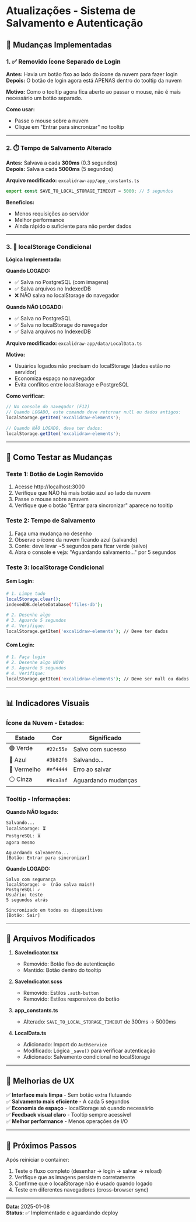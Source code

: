 # Atualizações - Sistema de Salvamento e Autenticação

## 🎯 Mudanças Implementadas

### 1. ✅ Removido Ícone Separado de Login
**Antes:** Havia um botão fixo ao lado do ícone da nuvem para fazer login  
**Depois:** O botão de login agora está APENAS dentro do tooltip da nuvem

**Motivo:** Como o tooltip agora fica aberto ao passar o mouse, não é mais necessário um botão separado.

**Como usar:**
- Passe o mouse sobre a nuvem
- Clique em "Entrar para sincronizar" no tooltip

---

### 2. ⏱️ Tempo de Salvamento Alterado
**Antes:** Salvava a cada **300ms** (0.3 segundos)  
**Depois:** Salva a cada **5000ms** (5 segundos)

**Arquivo modificado:** `excalidraw-app/app_constants.ts`
```typescript
export const SAVE_TO_LOCAL_STORAGE_TIMEOUT = 5000; // 5 segundos
```

**Benefícios:**
- Menos requisições ao servidor
- Melhor performance
- Ainda rápido o suficiente para não perder dados

---

### 3. 💾 localStorage Condicional
**Lógica Implementada:**

**Quando LOGADO:**
- ✅ Salva no PostgreSQL (com imagens)
- ✅ Salva arquivos no IndexedDB
- ❌ NÃO salva no localStorage do navegador

**Quando NÃO LOGADO:**
- ✅ Salva no PostgreSQL
- ✅ Salva no localStorage do navegador
- ✅ Salva arquivos no IndexedDB

**Arquivo modificado:** `excalidraw-app/data/LocalData.ts`

**Motivo:** 
- Usuários logados não precisam do localStorage (dados estão no servidor)
- Economiza espaço no navegador
- Evita conflitos entre localStorage e PostgreSQL

**Como verificar:**
```javascript
// No console do navegador (F12)
// Quando LOGADO, este comando deve retornar null ou dados antigos:
localStorage.getItem('excalidraw-elements');

// Quando NÃO LOGADO, deve ter dados:
localStorage.getItem('excalidraw-elements');
```

---

## 🧪 Como Testar as Mudanças

### Teste 1: Botão de Login Removido
1. Acesse http://localhost:3000
2. Verifique que NÃO há mais botão azul ao lado da nuvem
3. Passe o mouse sobre a nuvem
4. Verifique que o botão "Entrar para sincronizar" aparece no tooltip

### Teste 2: Tempo de Salvamento
1. Faça uma mudança no desenho
2. Observe o ícone da nuvem ficando azul (salvando)
3. Conte: deve levar ~5 segundos para ficar verde (salvo)
4. Abra o console e veja: "Aguardando salvamento..." por 5 segundos

### Teste 3: localStorage Condicional

#### Sem Login:
```bash
# 1. Limpe tudo
localStorage.clear();
indexedDB.deleteDatabase('files-db');

# 2. Desenhe algo
# 3. Aguarde 5 segundos
# 4. Verifique:
localStorage.getItem('excalidraw-elements'); // Deve ter dados
```

#### Com Login:
```bash
# 1. Faça login
# 2. Desenhe algo NOVO
# 3. Aguarde 5 segundos
# 4. Verifique:
localStorage.getItem('excalidraw-elements'); // Deve ser null ou dados antigos
```

---

## 📊 Indicadores Visuais

### Ícone da Nuvem - Estados:

| Estado | Cor | Significado |
|--------|-----|-------------|
| 🟢 Verde | `#22c55e` | Salvo com sucesso |
| 🔵 Azul | `#3b82f6` | Salvando... |
| 🔴 Vermelho | `#ef4444` | Erro ao salvar |
| ⚪ Cinza | `#9ca3af` | Aguardando mudanças |

### Tooltip - Informações:

**Quando NÃO logado:**
```
Salvando...
localStorage: ⏳
PostgreSQL: ⏳
agora mesmo

Aguardando salvamento...
[Botão: Entrar para sincronizar]
```

**Quando LOGADO:**
```
Salvo com segurança
localStorage: ⊝  (não salva mais!)
PostgreSQL: ✓
Usuário: teste
5 segundos atrás

Sincronizado em todos os dispositivos
[Botão: Sair]
```

---

## 🔧 Arquivos Modificados

1. **SaveIndicator.tsx**
   - Removido: Botão fixo de autenticação
   - Mantido: Botão dentro do tooltip

2. **SaveIndicator.scss**
   - Removido: Estilos `.auth-button`
   - Removido: Estilos responsivos do botão

3. **app_constants.ts**
   - Alterado: `SAVE_TO_LOCAL_STORAGE_TIMEOUT` de 300ms → 5000ms

4. **LocalData.ts**
   - Adicionado: Import do `AuthService`
   - Modificado: Lógica `_save()` para verificar autenticação
   - Adicionado: Salvamento condicional no localStorage

---

## 🎨 Melhorias de UX

✅ **Interface mais limpa** - Sem botão extra flutuando  
✅ **Salvamento mais eficiente** - A cada 5 segundos  
✅ **Economia de espaço** - localStorage só quando necessário  
✅ **Feedback visual claro** - Tooltip sempre acessível  
✅ **Melhor performance** - Menos operações de I/O  

---

## 🚀 Próximos Passos

Após reiniciar o container:
1. Teste o fluxo completo (desenhar → login → salvar → reload)
2. Verifique que as imagens persistem corretamente
3. Confirme que o localStorage não é usado quando logado
4. Teste em diferentes navegadores (cross-browser sync)

---

**Data:** 2025-01-08  
**Status:** ✅ Implementado e aguardando deploy
